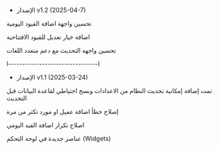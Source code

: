- الإصدار v1.2 (2025-04-7)

تحسين واجهة اضافة القيود اليومية

اضافة خيار تعديل للقيود الافتتاحية

تحسين واجهة التحديث مع دعم متعدد اللغات

ا--------------------------------ا

- الإصدار v1.1 (2025-03-24)

تمت إضافة إمكانية تحديث النظام من الاعدادات ونسخ احتياطي لقاعدة البيانات قبل التحديث

إصلاح خطأ اضافة عميل او مورد تكثر من مرة

اصلاح تكرار اضافة القيد اليومي

عناصر جديدة في لوحة التحكم (Widgets)

